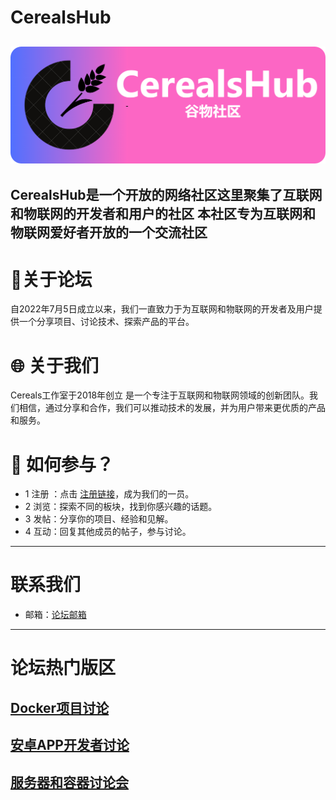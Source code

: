 # CerealsHub
![CerealsHub Logo](https://github.com/jajsfw/CerealsHub/blob/main/assets/logo-modified.png.png)
---
**CerealsHub**是一个开放的网络社区这里聚集了互联网和物联网的开发者和用户的社区
本社区专为互联网和物联网爱好者开放的一个交流社区
---
# 🚀关于论坛
自2022年7月5日成立以来，我们一直致力于为互联网和物联网的开发者及用户提供一个分享项目、讨论技术、探索产品的平台。
# 🌐 关于我们
Cereals工作室于2018年创立 是一个专注于互联网和物联网领域的创新团队。我们相信，通过分享和合作，我们可以推动技术的发展，并为用户带来更优质的产品和服务。
# 🔧 如何参与？
- 1 注册 ：点击 [注册链接](https://bbs.vip247.icu/)，成为我们的一员。
- 2 浏览：探索不同的板块，找到你感兴趣的话题。
- 3 发帖：分享你的项目、经验和见解。
- 4 互动：回复其他成员的帖子，参与讨论。
---
# 联系我们
* 邮箱：[论坛邮箱](cerealsbbs@outlook.com)
---
# 论坛热门版区
[Docker项目讨论](https://bbs.vip247.icu/t/DockerProjectDiscussions)
--
[安卓APP开发者讨论](https://bbs.vip247.icu/t/AndroidAPPDeveloperDiscussion)
--
[服务器和容器讨论会](https://bbs.vip247.icu/t/Serverandcontainerworkshops)
---
